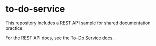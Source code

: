 # to-do-service

This repository includes a REST API sample for shared documentation practice.

For the REST API docs, see the [To-Do Service docs](https://bumblebeeelegy.github.io/to-do-service-public/).

